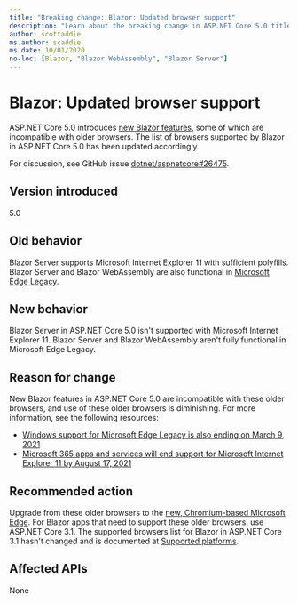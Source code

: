 ```yaml
---
title: "Breaking change: Blazor: Updated browser support"
description: "Learn about the breaking change in ASP.NET Core 5.0 titled Blazor: Updated browser support"
author: scottaddie
ms.author: scaddie
ms.date: 10/01/2020
no-loc: [Blazor, "Blazor WebAssembly", "Blazor Server"]
---
```

# Blazor: Updated browser support

ASP.NET Core 5.0 introduces [new Blazor features](https://github.com/dotnet/aspnetcore/issues/21514), some of which are incompatible with older browsers. The list of browsers supported by Blazor in ASP.NET Core 5.0 has been updated accordingly.

For discussion, see GitHub issue [dotnet/aspnetcore#26475](https://github.com/dotnet/aspnetcore/issues/26475).

## Version introduced

5.0

## Old behavior

Blazor Server supports Microsoft Internet Explorer 11 with sufficient polyfills. Blazor Server and Blazor WebAssembly are also functional in [Microsoft Edge Legacy](https://support.microsoft.com/help/4533505/what-is-microsoft-edge-legacy).

## New behavior

Blazor Server in ASP.NET Core 5.0 isn't supported with Microsoft Internet Explorer 11. Blazor Server and Blazor WebAssembly aren't fully functional in Microsoft Edge Legacy.

## Reason for change

New Blazor features in ASP.NET Core 5.0 are incompatible with these older browsers, and use of these older browsers is diminishing. For more information, see the following resources:

* [Windows support for Microsoft Edge Legacy is also ending on March 9, 2021](https://support.microsoft.com/help/4533505/what-is-microsoft-edge-legacy)
* [Microsoft 365 apps and services will end support for Microsoft Internet Explorer 11 by August 17, 2021](/lifecycle/announcements/m365-ie11-microsoft-edge-legacy)

## Recommended action

Upgrade from these older browsers to the [new, Chromium-based Microsoft Edge](https://www.microsoft.com/edge). For Blazor apps that need to support these older browsers, use ASP.NET Core 3.1. The supported browsers list for Blazor in ASP.NET Core 3.1 hasn't changed and is documented at [Supported platforms](/aspnet/core/blazor/supported-platforms?view=aspnetcore-3.1).

## Affected APIs

None

<!--

### Category

ASP.NET Core

### Affected APIs

Not detectable via API analysis

-->

